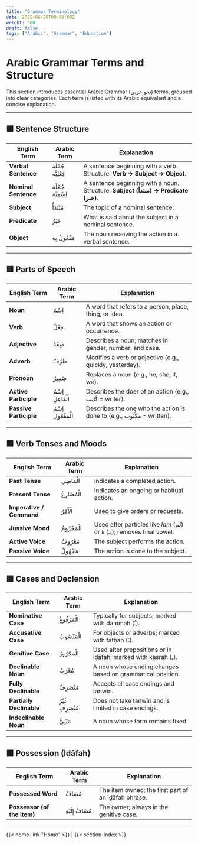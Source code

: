 ```yaml
---
title: "Grammar Terminology"
date: 2025-06-28T00:00:00Z
weight: 500
draft: false
tags: ["Arabic", "Grammar", "Education"]
---
```


# Arabic Grammar Terms and Structure

This section introduces essential Arabic Grammar (نحو عربي) terms, grouped into clear categories. Each term is listed with its Arabic equivalent and a concise explanation.

---

## 🟦 Sentence Structure

| **English Term**        | **Arabic Term**         | **Explanation**                                                                 |
|-------------------------|--------------------------|----------------------------------------------------------------------------------|
| **Verbal Sentence**     | جُمْلَة فِعْلِيَّة       | A sentence beginning with a verb. Structure: **Verb → Subject → Object**.       |
| **Nominal Sentence**    | جُمْلَة اِسْمِيَّة      | A sentence beginning with a noun. Structure: **Subject (مبتدأ) → Predicate (خبر)**. |
| **Subject**             | مُبْتَدَأٌ                | The topic of a nominal sentence.                                                |
| **Predicate**           | خَبَرٌ                   | What is said about the subject in a nominal sentence.                           |
| **Object**              | مَفْعُولٌ بِهِ            | The noun receiving the action in a verbal sentence.                             |

---

## 🟨 Parts of Speech

| **English Term**        | **Arabic Term**         | **Explanation**                                                                 |
|-------------------------|--------------------------|----------------------------------------------------------------------------------|
| **Noun**                | اِسْمٌ                   | A word that refers to a person, place, thing, or idea.                          |
| **Verb**                | فِعْلٌ                   | A word that shows an action or occurrence.                                      |
| **Adjective**           | صِفَةٌ                   | Describes a noun; matches in gender, number, and case.                          |
| **Adverb**              | ظَرْفٌ                   | Modifies a verb or adjective (e.g., quickly, yesterday).                        |
| **Pronoun**             | ضَمِيرٌ                 | Replaces a noun (e.g., he, she, it, we).                                        |
| **Active Participle**   | اِسْمُ الْفَاعِلِ        | Describes the doer of an action (e.g., كَاتِب = writer).                        |
| **Passive Participle**  | اِسْمُ الْمَفْعُولِ      | Describes the one who the action is done to (e.g., مَكْتُوب = written).        |

---

## 🟩 Verb Tenses and Moods

| **English Term**        | **Arabic Term**         | **Explanation**                                                                 |
|-------------------------|--------------------------|----------------------------------------------------------------------------------|
| **Past Tense**          | الْمَاضِي                | Indicates a completed action.                                                   |
| **Present Tense**       | الْمُضَارِعُ             | Indicates an ongoing or habitual action.                                        |
| **Imperative / Command**| الْأَمْرُ                | Used to give orders or requests.                                                |
| **Jussive Mood**        | الْمَجْزُومُ             | Used after particles like *lam* (لَم) or *li* (لِـ); removes final vowel.        |
| **Active Voice**        | مَعْرُوفٌ                | The subject performs the action.                                                |
| **Passive Voice**       | مَجْهُولٌ                | The action is done to the subject.                                              |

---

## 🟥 Cases and Declension

| **English Term**        | **Arabic Term**         | **Explanation**                                                                 |
|-------------------------|--------------------------|----------------------------------------------------------------------------------|
| **Nominative Case**     | الْمَرْفُوعُ             | Typically for subjects; marked with ḍammah (ـُ).                                |
| **Accusative Case**     | الْمَنْصُوبُ             | For objects or adverbs; marked with fatḥah (ـَ).                                |
| **Genitive Case**       | الْمَجْرُورُ             | Used after prepositions or in iḍāfah; marked with kasrah (ـِ).                 |
| **Declinable Noun**     | مُعْرَبٌ                 | A noun whose ending changes based on grammatical position.                      |
| **Fully Declinable**    | مُنْصَرِفٌ               | Accepts all case endings and tanwīn.                                            |
| **Partially Declinable**| غَيْرُ مُنْصَرِفٍ         | Does not take tanwīn and is limited in case endings.                           |
| **Indeclinable Noun**   | مَبْنِيٌّ                | A noun whose form remains fixed.                                                |

---

## 🟪 Possession (Iḍāfah)

| **English Term**             | **Arabic Term**         | **Explanation**                                                                 |
|------------------------------|--------------------------|----------------------------------------------------------------------------------|
| **Possessed Word**           | مُضَافٌ                  | The item owned; the first part of an iḍāfah phrase.                             |
| **Possessor (of the item)**  | مُضَافٌ إِلَيْهِ         | The owner; always in the genitive case.                                         |

---

{{< home-link "Home" >}} | {{< section-index >}}  
